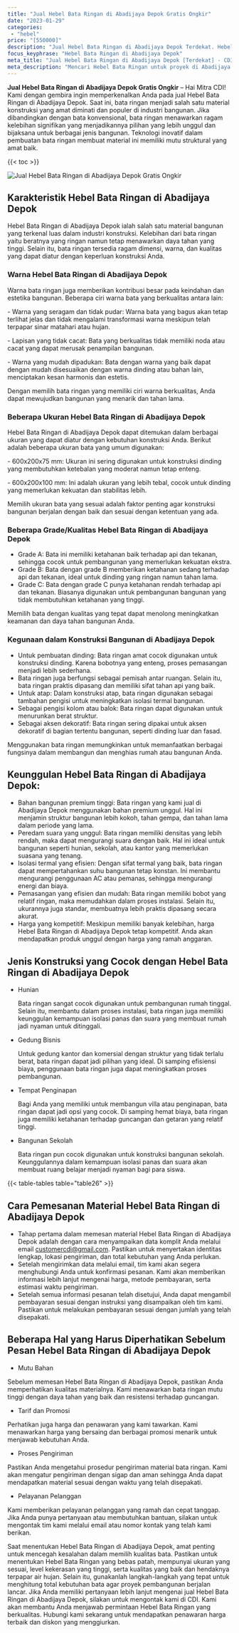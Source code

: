 ```yaml
---
title: "Jual Hebel Bata Ringan di Abadijaya Depok Gratis Ongkir"
date: "2023-01-29"
categories:
 - "hebel"
price: "[550000]"
description: "Jual Hebel Bata Ringan di Abadijaya Depok Terdekat. Hebel Bata Ringan ini sering dipakai dalam proyek pembangunan sebagai material dinding yang tahan lama dan berkualitas. Kontak kami untuk mendapatkan informasi lebih lanjut."
focus_keyphrase: "Hebel Bata Ringan di Abadijaya Depok"
meta_title: "Jual Hebel Bata Ringan di Abadijaya Depok [Terdekat] - CDI"
meta_description: "Mencari Hebel Bata Ringan untuk proyek di Abadijaya Depok? Kami menawarkan Hebel Bata Ringan berkualitas untuk bahan bangunan dinding. Dapatkan penawaran terbaik sekarang."
---
```


**Jual Hebel Bata Ringan di Abadijaya Depok Gratis Ongkir** – Hai Mitra CDI! Kami dengan gembira ingin memperkenalkan Anda pada jual Hebel Bata Ringan di Abadijaya Depok. Saat ini, bata ringan menjadi salah satu material konstruksi yang amat diminati dan populer di industri bangunan. Jika dibandingkan dengan bata konvensional, bata ringan menawarkan ragam kelebihan signifikan yang menjadikannya pilihan yang lebih unggul dan bijaksana untuk berbagai jenis bangunan. Teknologi inovatif dalam pembuatan bata ringan membuat material ini memiliki mutu struktural yang amat baik.

{{< toc >}}

![Jual Hebel Bata Ringan di Abadijaya Depok Gratis Ongkir](/images/hebel/hebel-bataringan-25.jpg)

## Karakteristik Hebel Bata Ringan di Abadijaya Depok

Hebel Bata Ringan di Abadijaya Depok ialah salah satu material bangunan yang terkenal luas dalam industri konstruksi. Kelebihan dari bata ringan yaitu beratnya yang ringan namun tetap menawarkan daya tahan yang tinggi. Selain itu, bata ringan tersedia ragam dimensi, warna, dan kualitas yang dapat diatur dengan keperluan konstruksi Anda.

### Warna Hebel Bata Ringan di Abadijaya Depok

Warna bata ringan juga memberikan kontribusi besar pada keindahan dan estetika bangunan. Beberapa ciri warna bata yang berkualitas antara lain:

\- Warna yang seragam dan tidak pudar: Warna bata yang bagus akan tetap terlihat jelas dan tidak mengalami transformasi warna meskipun telah terpapar sinar matahari atau hujan.

\- Lapisan yang tidak cacat: Bata yang berkualitas tidak memiliki noda atau cacat yang dapat merusak penampilan bangunan.

\- Warna yang mudah dipadukan: Bata dengan warna yang baik dapat dengan mudah disesuaikan dengan warna dinding atau bahan lain, menciptakan kesan harmonis dan estetis.

Dengan memilih bata ringan yang memiliki ciri warna berkualitas, Anda dapat mewujudkan bangunan yang menarik dan tahan lama.

### Beberapa Ukuran Hebel Bata Ringan di Abadijaya Depok

Hebel Bata Ringan di Abadijaya Depok dapat ditemukan dalam berbagai ukuran yang dapat diatur dengan kebutuhan konstruksi Anda. Berikut adalah beberapa ukuran bata yang umum digunakan:

\- 600x200x75 mm: Ukuran ini sering digunakan untuk konstruksi dinding yang membutuhkan ketebalan yang moderat namun tetap enteng.

\- 600x200x100 mm: Ini adalah ukuran yang lebih tebal, cocok untuk dinding yang memerlukan kekuatan dan stabilitas lebih.

Memilih ukuran bata yang sesuai adalah faktor penting agar konstruksi bangunan berjalan dengan baik dan sesuai dengan ketentuan yang ada.

### Beberapa Grade/Kualitas Hebel Bata Ringan di Abadijaya Depok

*   Grade A: Bata ini memiliki ketahanan baik terhadap api dan tekanan, sehingga cocok untuk pembangunan yang memerlukan kekuatan ekstra.
*   Grade B: Bata dengan grade B memberikan ketahanan sedang terhadap api dan tekanan, ideal untuk dinding yang ringan namun tahan lama.
*   Grade C: Bata dengan grade C punya ketahanan rendah terhadap api dan tekanan. Biasanya digunakan untuk pembangunan bangunan yang tidak membutuhkan ketahanan yang tinggi.

Memilih bata dengan kualitas yang tepat dapat menolong meningkatkan keamanan dan daya tahan bangunan Anda.

### Kegunaan dalam Konstruksi Bangunan di Abadijaya Depok

*   Untuk pembuatan dinding: Bata ringan amat cocok digunakan untuk konstruksi dinding. Karena bobotnya yang enteng, proses pemasangan menjadi lebih sederhana.
*   Bata ringan juga berfungsi sebagai pemisah antar ruangan. Selain itu, bata ringan praktis dipasang dan memiliki sifat tahan api yang baik.
*   Untuk atap: Dalam konstruksi atap, bata ringan digunakan sebagai tambahan pengisi untuk meningkatkan isolasi termal bangunan.
*   Sebagai pengisi kolom atau balok: Bata ringan dapat digunakan untuk menurunkan berat struktur.
*   Sebagai aksen dekoratif: Bata ringan sering dipakai untuk aksen dekoratif di bagian tertentu bangunan, seperti dinding luar dan fasad.

Menggunakan bata ringan memungkinkan untuk memanfaatkan berbagai fungsinya dalam membangun dan menghias rumah atau bangunan Anda.

## Keunggulan Hebel Bata Ringan di Abadijaya Depok:

*   Bahan bangunan premium tinggi: Bata ringan yang kami jual di Abadijaya Depok menggunakan bahan premium unggul. Hal ini menjamin struktur bangunan lebih kokoh, tahan gempa, dan tahan lama dalam periode yang lama.
*   Peredam suara yang unggul: Bata ringan memiliki densitas yang lebih rendah, maka dapat mengurangi suara dengan baik. Hal ini ideal untuk bangunan seperti hunian, sekolah, atau kantor yang memerlukan suasana yang tenang.
*   Isolasi termal yang efisien: Dengan sifat termal yang baik, bata ringan dapat mempertahankan suhu bangunan tetap konstan. Ini membantu mengurangi penggunaan AC atau pemanas, sehingga mengurangi energi dan biaya.
*   Pemasangan yang efisien dan mudah: Bata ringan memiliki bobot yang relatif ringan, maka memudahkan dalam proses instalasi. Selain itu, ukurannya juga standar, membuatnya lebih praktis dipasang secara akurat.
*   Harga yang kompetitif: Meskipun memiliki banyak kelebihan, harga Hebel Bata Ringan di Abadijaya Depok tetap kompetitif. Anda akan mendapatkan produk unggul dengan harga yang ramah anggaran.

## Jenis Konstruksi yang Cocok dengan Hebel Bata Ringan di Abadijaya Depok

*   Hunian

    Bata ringan sangat cocok digunakan untuk pembangunan rumah tinggal. Selain itu, membantu dalam proses instalasi, bata ringan juga memiliki keunggulan kemampuan isolasi panas dan suara yang membuat rumah jadi nyaman untuk ditinggali.
*   Gedung Bisnis

    Untuk gedung kantor dan komersial dengan struktur yang tidak terlalu berat, bata ringan dapat jadi pilihan yang ideal. Di samping efisiensi biaya, penggunaan bata ringan juga dapat meningkatkan proses pembangunan.
*   Tempat Penginapan

    Bagi Anda yang memiliki untuk membangun villa atau penginapan, bata ringan dapat jadi opsi yang cocok. Di samping hemat biaya, bata ringan juga memiliki ketahanan terhadap guncangan dan getaran yang relatif tinggi.
*   Bangunan Sekolah

    Bata ringan pun cocok digunakan untuk konstruksi bangunan sekolah. Keunggulannya dalam kemampuan isolasi panas dan suara akan membuat ruang belajar menjadi nyaman bagi para siswa.

{{< table-tables table="table26" >}}

## Cara Pemesanan Material Hebel Bata Ringan di Abadijaya Depok

*   Tahap pertama dalam memesan material Hebel Bata Ringan di Abadijaya Depok adalah dengan cara menyampaikan data komplit Anda melalui email customercdi@gmail.com. Pastikan untuk menyertakan identitas lengkap, lokasi pengiriman, dan total kebutuhan yang Anda perlukan.
*   Setelah mengirimkan data melalui email, tim kami akan segera menghubungi Anda untuk konfirmasi pesanan. Kami akan memberikan informasi lebih lanjut mengenai harga, metode pembayaran, serta estimasi waktu pengiriman.
*   Setelah semua informasi pesanan telah disetujui, Anda dapat mengambil pembayaran sesuai dengan instruksi yang disampaikan oleh tim kami. Pastikan untuk melakukan pembayaran sesuai dengan jumlah yang telah disepakati.

## Beberapa Hal yang Harus Diperhatikan Sebelum Pesan Hebel Bata Ringan di Abadijaya Depok

*   Mutu Bahan

Sebelum memesan Hebel Bata Ringan di Abadijaya Depok, pastikan Anda memperhatikan kualitas materialnya. Kami menawarkan bata ringan mutu tinggi dengan daya tahan yang baik dan resistensi terhadap guncangan.
*   Tarif dan Promosi

Perhatikan juga harga dan penawaran yang kami tawarkan. Kami menawarkan harga yang bersaing dan berbagai promosi menarik untuk menjawab kebutuhan Anda.
*   Proses Pengiriman

Pastikan Anda mengetahui prosedur pengiriman material bata ringan. Kami akan mengatur pengiriman dengan sigap dan aman sehingga Anda dapat mendapatkan material sesuai dengan waktu yang telah disepakati.
*   Pelayanan Pelanggan

Kami memberikan pelayanan pelanggan yang ramah dan cepat tanggap. Jika Anda punya pertanyaan atau membutuhkan bantuan, silakan untuk mengontak tim kami melalui email atau nomor kontak yang telah kami berikan.

Saat menentukan Hebel Bata Ringan di Abadijaya Depok, amat penting untuk mencegah kesalahan dalam memilih kualitas bata. Pastikan untuk menentukan Hebel Bata Ringan yang bebas patah, mempunyai ukuran yang sesuai, level kekerasan yang tinggi, serta kualitas yang baik dan hendaknya terpapar air hujan. Selain itu, gunakanlah langkah-langkah yang tepat untuk menghitung total kebutuhan bata agar proyek pembangunan berjalan lancar. Jika Anda memiliki pertanyaan lebih lanjut mengenai jual Hebel Bata Ringan di Abadijaya Depok, silakan untuk mengontak kami di CDI. Kami akan membantu Anda menjawab permintaan Hebel Bata Ringan yang berkualitas. Hubungi kami sekarang untuk mendapatkan penawaran harga terbaik dan diskon yang menggiurkan.